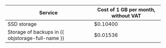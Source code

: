 Service | Cost of 1 GB per month, without VAT
--- | ---
SSD storage | $0.10400
Storage of backups in {{ objstorage-full-name }} | $0.01536